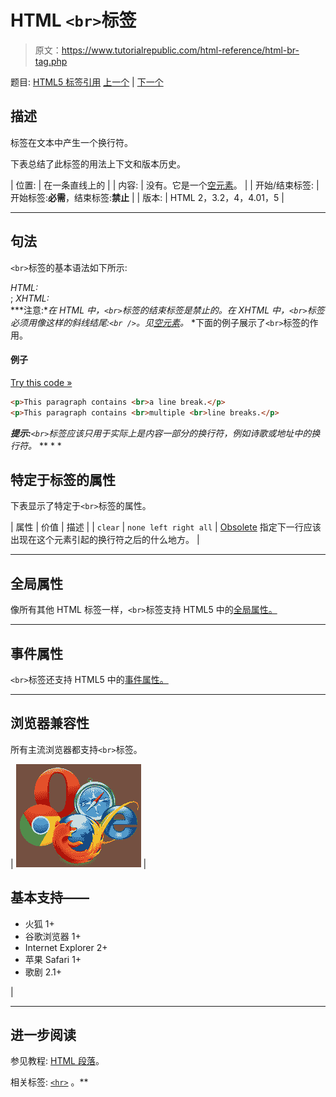 # HTML `<br>`标签

> 原文：<https://www.tutorialrepublic.com/html-reference/html-br-tag.php>

题目: [HTML5 标签引用](html5-tags.php) [上一个](html-body-tag.php) | [下一个](html-button-tag.php)

## 描述

标签在文本中产生一个换行符。

下表总结了此标签的用法上下文和版本历史。

| 位置: | 在一条直线上的 |
| 内容: | 没有。它是一个[空元素](../html-tutorial/html-elements.php#empty-elements)。 |
| 开始/结束标签: | 开始标签:**必需**，结束标签:**禁止** |
| 版本: | HTML 2，3.2，4，4.01，5 |

* * *

## 句法

`<br>`标签的基本语法如下所示:

*HTML:*<br>; *XHTML:*<br /> ***注意:**在 HTML 中，`<br>`标签的结束标签是禁止的。在 XHTML 中，`<br>`标签必须用像这样的斜线结尾:`<br />`。见[空元素](../html-tutorial/html-elements.php#empty-elements)。*  *下面的例子展示了`<br>`标签的作用。

#### 例子

[Try this code »](../codelab.php?topic=html&file=br-tag "Try this code using online Editor")

```html
<p>This paragraph contains <br>a line break.</p>
<p>This paragraph contains <br>multiple <br>line breaks.</p>
```

 ***提示:**`<br>`标签应该只用于实际上是内容一部分的换行符，例如诗歌或地址中的换行符。*  ** * *

## 特定于标签的属性

下表显示了特定于`<br>`标签的属性。

| 属性 | 价值 | 描述 |
| `clear` | `none
left
right
all` | [Obsolete](../definitions.php#obsolete "Not supported in HTML5") 指定下一行应该出现在这个元素引起的换行符之后的什么地方。 |

* * *

## 全局属性

像所有其他 HTML 标签一样，`<br>`标签支持 HTML5 中的[全局属性。](html5-global-attributes.php)

* * *

## 事件属性

`<br>`标签还支持 HTML5 中的[事件属性。](html5-event-attributes.php)

* * *

## 浏览器兼容性

所有主流浏览器都支持`<br>`标签。

| ![Browsers Icon](img/e9331123c77668c1832e541c2fca1002.png) | 

## 基本支持——

*   火狐 1+
*   谷歌浏览器 1+
*   Internet Explorer 2+
*   苹果 Safari 1+
*   歌剧 2.1+

 |

* * *

## 进一步阅读

参见教程: [HTML 段落](../html-tutorial/html-paragraphs.php)。

相关标签: [`<hr>`](html-hr-tag.php) 。**